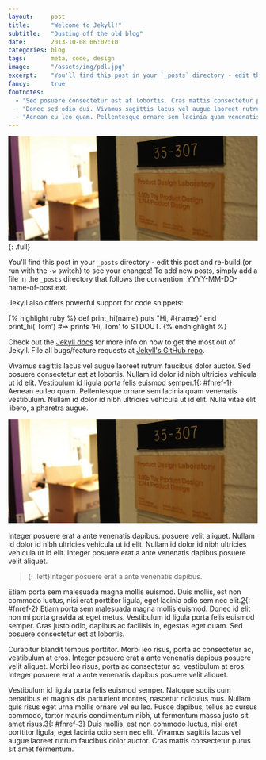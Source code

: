 ```yaml
---
layout:     post
title:      "Welcome to Jekyll!"
subtitle:   "Dusting off the old blog"
date:       2013-10-08 06:02:10
categories: blog
tags:       meta, code, design
image:      "/assets/img/pdl.jpg"
excerpt:    "You'll find this post in your `_posts` directory - edit this post and re-build (or run with the `-w` switch) to see your changes! To add new posts, simply add a file in the `_posts` directory that follows the convention: YYYY-MM-DD-name-of-post.ext."
fancy:      true
footnotes:
  - "Sed posuere consectetur est at lobortis. Cras mattis consectetur purus sit amet fermentum."
  - "Donec sed odio dui. Vivamus sagittis lacus vel augue laoreet rutrum faucibus dolor auctor. Sed posuere consectetur est at lobortis."
  - "Aenean eu leo quam. Pellentesque ornare sem lacinia quam venenatis vestibulum. Donec ullamcorper nulla non metus auctor fringilla."
---
```


![My helpful screenshot](/assets/img/pdl.jpg){: .full}

You'll find this post in your `_posts` directory - edit this post and re-build (or run with the `-w` switch) to see your changes!
To add new posts, simply add a file in the `_posts` directory that follows the convention: YYYY-MM-DD-name-of-post.ext.

Jekyll also offers powerful support for code snippets:

{% highlight ruby %}
def print_hi(name)
  puts "Hi, #{name}"
end
print_hi('Tom')
#=> prints 'Hi, Tom' to STDOUT.
{% endhighlight %}

Check out the [Jekyll docs][jekyll] for more info on how to get the most out of Jekyll. File all bugs/feature requests at [Jekyll's GitHub repo][jekyll-gh].

Vivamus sagittis lacus vel augue laoreet rutrum faucibus dolor auctor. Sed posuere consectetur est at lobortis. Nullam id dolor id nibh ultricies vehicula ut id elit. Vestibulum id ligula porta felis euismod semper.[1](#fn-1){: #fnref-1} Aenean eu leo quam. Pellentesque ornare sem lacinia quam venenatis vestibulum. Nullam id dolor id nibh ultricies vehicula ut id elit. Nulla vitae elit libero, a pharetra augue.

![My helpful screenshot](/assets/img/pdl.jpg)

Integer posuere erat a ante venenatis dapibus. posuere velit aliquet. Nullam id dolor id nibh ultricies vehicula ut id elit. Nullam id dolor id nibh ultricies vehicula ut id elit. Integer posuere erat a ante venenatis dapibus posuere velit aliquet.

>{: .left}Integer posuere erat a ante venenatis dapibus.

Etiam porta sem malesuada magna mollis euismod. Duis mollis, est non commodo luctus, nisi erat porttitor ligula, eget lacinia odio sem nec elit.[2](#fn-2){: #fnref-2} Etiam porta sem malesuada magna mollis euismod. Donec id elit non mi porta gravida at eget metus. Vestibulum id ligula porta felis euismod semper. Cras justo odio, dapibus ac facilisis in, egestas eget quam. Sed posuere consectetur est at lobortis.

Curabitur blandit tempus porttitor. Morbi leo risus, porta ac consectetur ac, vestibulum at eros. Integer posuere erat a ante venenatis dapibus posuere velit aliquet. Morbi leo risus, porta ac consectetur ac, vestibulum at eros. Integer posuere erat a ante venenatis dapibus posuere velit aliquet.

Vestibulum id ligula porta felis euismod semper. Natoque sociis cum penatibus et magnis dis parturient montes, nascetur ridiculus mus. Nullam quis risus eget urna mollis ornare vel eu leo. Fusce dapibus, tellus ac cursus commodo, tortor mauris condimentum nibh, ut fermentum massa justo sit amet risus.[3](#fn-3){: #fnref-3} Duis mollis, est non commodo luctus, nisi erat porttitor ligula, eget lacinia odio sem nec elit. Vivamus sagittis lacus vel augue laoreet rutrum faucibus dolor auctor. Cras mattis consectetur purus sit amet fermentum.

[jekyll-gh]: https://github.com/mojombo/jekyll
[jekyll]:    http://jekyllrb.com